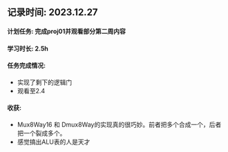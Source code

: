 ## 记录时间: 2023.12.27

#### 计划任务: 完成proj01并观看部分第二周内容

#### 学习时长: 2.5h

#### 任务完成情况: 
* 实现了剩下的逻辑门
* 观看至2.4

#### 收获:
* Mux8Way16 和 Dmux8Way的实现真的很巧妙。前者把多个合成一个，后者把一个裂成多个。
* 感觉搞出ALU表的人是天才
